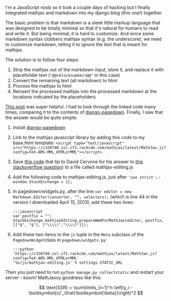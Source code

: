 I'm a JavaScript noob so it took a couple days of hacking but I finally integrated mathjax and markdown into my django blog (this one!) together.

The basic problem is that markdown is a sleek little markup language that was designed to be totally minimal so that it's natural for humans to read and write it. But being minimal, it is hard to customize. And since some markdown syntax clobbers mathjax syntax (e.g. the underscore), we need to customize markdown, telling it to ignore the text that is meant for mathjax.

The solution is to follow four steps: 

 1. Strip the mathjax out of the markdown input, store it, and replace it with placeholder text (`"@@<blocknumber>@@"` in this case)
 2. Convert the remaining text (all markdown) to html
 3. Process the mathjax to html
 4. Reinsert the processed mathjax into the processed markdown at the locations indicated by the placeholders 

[This post](http://stackoverflow.com/questions/11228558/let-pagedown-and-mathjax-work-together) was super helpful. I had to look through the linked code many times, comparing it to the contents of [django-pagedown](https://github.com/timmyomahony/django-pagedown). Finally, I saw that the answer would be quite simple:

 1. Install [django-pagedown](https://github.com/timmyomahony/django-pagedown/tree/master/pagedown)
 2. Link to the mathjax javascript library by adding this code to my base.html template:
    `<script type="text/javascript" src="https://c328740.ssl.cf1.rackcdn.com/mathjax/latest/MathJax.js?config=TeX-AMS-MML_HTMLorMML"></script>`
 3. Save [this code](http://somesquares.org/static/js/mathjax-editing.js) (hat tip to David Cervone for his answer to [this stackoverflow question](http://stackoverflow.com/questions/11228558/let-pagedown-and-mathjax-work-together)) to a file called mathjax-editing.js
 4. Add the following code to mathjax-editing.js, just after `'use strict';` : `window.StackExchange = {};`
 5. In pagedown/widgets.py, after the line `var editor = new Markdown.Editor(converter, "", selectors);` (which is line 44 in the version I downloaded April 15, 2013), add these two lines:

        :::javascript
        var postfix = "";
        StackExchange.mathjaxEditing.prepareWmdForMathJax(editor, postfix, [["$", "$"], ["\\\\(","\\\\)"]]);

 6. Add these two items to the `js` tuple in the `Meta` subclass of the `PagedownWidget`class in `pagedown/widgets.py`:

        :::python
        'https://c328740.ssl.cf1.rackcdn.com/mathjax/latest/MathJax.js?config=TeX-AMS-MML_HTMLorMML'
        '%s/js/mathjax-editing.js' % settings.STATIC_URL

Then you just need to run `python manage.py collectstatic` and restart your server - boom! MathJaxxy goodness like this:

$$
\text{SSR} = \sum\limits_{i=1}^n \left(y_i - \boldsymbol{x}'_i\hat{\boldsymbol{\beta}}\right)^2
$$